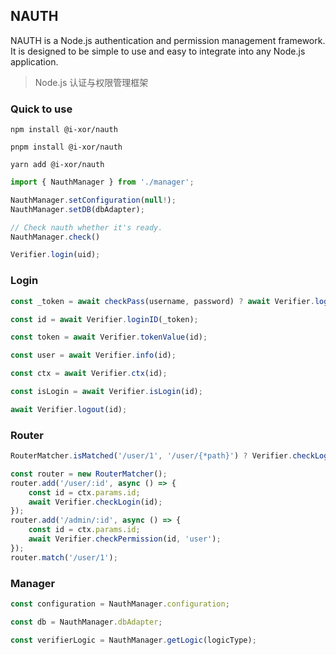 ## NAUTH

NAUTH is a Node.js authentication and permission management framework. It is designed to be simple to use and easy to integrate into any Node.js application.

> Node.js 认证与权限管理框架

### Quick to use

```shell
npm install @i-xor/nauth

pnpm install @i-xor/nauth

yarn add @i-xor/nauth
```

```ts
import { NauthManager } from './manager';

NauthManager.setConfiguration(null!);
NauthManager.setDB(dbAdapter);

// Check nauth whether it's ready.
NauthManager.check()
```

```ts
Verifier.login(uid);
```

### Login

```ts
const _token = await checkPass(username, password) ? await Verifier.login(username) : null;

const id = await Verifier.loginID(_token);

const token = await Verifier.tokenValue(id);

const user = await Verifier.info(id);

const ctx = await Verifier.ctx(id);

const isLogin = await Verifier.isLogin(id);

await Verifier.logout(id);
```

### Router
    
```ts
RouterMatcher.isMatched('/user/1', '/user/{*path}') ? Verifier.checkLogin(id) : null;

const router = new RouterMatcher();
router.add('/user/:id', async () => {
    const id = ctx.params.id;
    await Verifier.checkLogin(id);
});
router.add('/admin/:id', async () => {
    const id = ctx.params.id;
    await Verifier.checkPermission(id, 'user');
});
router.match('/user/1');
```

### Manager

```ts
const configuration = NauthManager.configuration;

const db = NauthManager.dbAdapter;

const verifierLogic = NauthManager.getLogic(logicType);
```